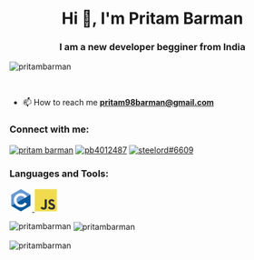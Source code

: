 <h1 align="center">Hi 👋, I'm Pritam Barman</h1>
<h3 align="center">I am a new developer begginer from India</h3>

<p align="left"> <img src="https://komarev.com/ghpvc/?username=pritambarman&label=Profile%20views&color=0e75b6&style=flat" alt="pritambarman" /> </p>

<p align="left"> <a href="https://twitter.com/" target="blank"><img src="https://img.shields.io/twitter/follow/?logo=twitter&style=for-the-badge" alt="" /></a> </p>

- 📫 How to reach me **pritam98barman@gmail.com**

<h3 align="left">Connect with me:</h3>
<p align="left">
<a href="https://fb.com/pritam barman" target="blank"><img align="center" src="https://raw.githubusercontent.com/rahuldkjain/github-profile-readme-generator/master/src/images/icons/Social/facebook.svg" alt="pritam barman" height="30" width="40" /></a>
<a href="https://instagram.com/pb4012487" target="blank"><img align="center" src="https://raw.githubusercontent.com/rahuldkjain/github-profile-readme-generator/master/src/images/icons/Social/instagram.svg" alt="pb4012487" height="30" width="40" /></a>
<a href="https://discord.gg/steelord#6609" target="blank"><img align="center" src="https://raw.githubusercontent.com/rahuldkjain/github-profile-readme-generator/master/src/images/icons/Social/discord.svg" alt="steelord#6609" height="30" width="40" /></a>
</p>

<h3 align="left">Languages and Tools:</h3>
<p align="left"> <a href="https://www.cprogramming.com/" target="_blank" rel="noreferrer"> <img src="https://raw.githubusercontent.com/devicons/devicon/master/icons/c/c-original.svg" alt="c" width="40" height="40"/> </a> <a href="https://developer.mozilla.org/en-US/docs/Web/JavaScript" target="_blank" rel="noreferrer"> <img src="https://raw.githubusercontent.com/devicons/devicon/master/icons/javascript/javascript-original.svg" alt="javascript" width="40" height="40"/> </a> </p>

<p><img align="left" src="https://github-readme-stats.vercel.app/api/top-langs?username=pritambarman&show_icons=true&locale=en&layout=compact" alt="pritambarman" /></p>

<p>&nbsp;<img align="center" src="https://github-readme-stats.vercel.app/api?username=pritambarman&show_icons=true&locale=en" alt="pritambarman" /></p>

<p><img align="center" src="https://github-readme-streak-stats.herokuapp.com/?user=pritambarman&" alt="pritambarman" /></p>
